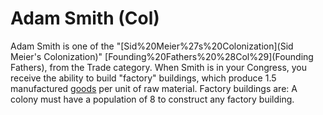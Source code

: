 # Adam Smith (Col)

Adam Smith is one of the "[Sid%20Meier%27s%20Colonization](Sid Meier's Colonization)" [Founding%20Fathers%20%28Col%29](Founding Fathers), from the Trade category. When Smith is in your Congress, you receive the ability to build "factory" buildings, which produce 1.5 manufactured [goods](goods) per unit of raw material.
Factory buildings are:
A colony must have a population of 8 to construct any factory building.